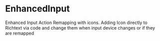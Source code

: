 # EnhancedInput
Enhanced Input Action Remapping with icons. Adding Icon directly to Richtext via code and change them when input device changes or if they are remapped
